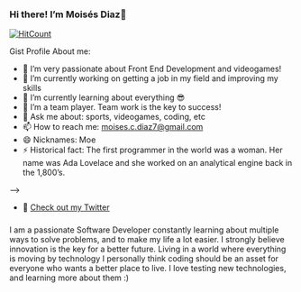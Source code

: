 ### Hi there! I’m Moisés Diaz👋

[![HitCount](http://hits.dwyl.com/moises-diaz/moises-diaz.svg)](http://hits.dwyl.com/moises-diaz/moises-diaz)

Gist Profile About me:

- 🤩 I’m very passionate about Front End Development and videogames!
- 🔭 I’m currently working on getting a job in my field and improving my skills
- 🌱 I’m currently learning about everything 😎
- 👯 I’m a team player. Team work is the key to success!
- 💬 Ask me about: sports, videogames, coding, etc
- 📫 How to reach me: moises.c.diaz7@gmail.com
- 😄 Nicknames: Moe
- ⚡ Historical fact: The first programmer in the world was a woman. Her name was Ada Lovelace and she worked on an analytical engine back in the 1,800’s.

-->

- 🐣 [Check out my Twitter](https://twitter.com/Soytwiter0)

### 

I am a passionate Software Developer constantly learning about multiple ways to solve problems, and to make my life a lot easier. I strongly believe innovation is the key for a better future. Living in a world where everything is moving by technology I personally think coding should be an asset for everyone who wants a better place to live. I love testing new technologies, and learning more about them :)
